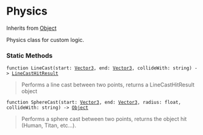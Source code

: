 # Physics
Inherits from [Object](../objects/Object.md)

Physics class for custom logic.

### Static Methods
<pre class="language-typescript"><code class="lang-typescript">function LineCast(start: <a data-footnote-ref href="#user-content-fn-Vector3">Vector3</a>, end: <a data-footnote-ref href="#user-content-fn-Vector3">Vector3</a>, collideWith: string) -> <a data-footnote-ref href="#user-content-fn-LineCastHitResult">LineCastHitResult</a></code></pre>
> Performs a line cast between two points, returns a LineCastHitResult object

<pre class="language-typescript"><code class="lang-typescript">function SphereCast(start: <a data-footnote-ref href="#user-content-fn-Vector3">Vector3</a>, end: <a data-footnote-ref href="#user-content-fn-Vector3">Vector3</a>, radius: float, collideWith: string) -> <a data-footnote-ref href="#user-content-fn-Object">Object</a></code></pre>
> Performs a sphere cast between two points, returns the object hit (Human, Titan, etc...).


[^Camera]: [Camera](../static/Camera.md)
[^Character]: [Character](../objects/Character.md)
[^Collider]: [Collider](../objects/Collider.md)
[^Collision]: [Collision](../objects/Collision.md)
[^Color]: [Color](../objects/Color.md)
[^Convert]: [Convert](../static/Convert.md)
[^Cutscene]: [Cutscene](../static/Cutscene.md)
[^Dict]: [Dict](../objects/Dict.md)
[^Game]: [Game](../static/Game.md)
[^Human]: [Human](../objects/Human.md)
[^Input]: [Input](../static/Input.md)
[^Json]: [Json](../static/Json.md)
[^LineCastHitResult]: [LineCastHitResult](../objects/LineCastHitResult.md)
[^LineRenderer]: [LineRenderer](../objects/LineRenderer.md)
[^List]: [List](../objects/List.md)
[^Map]: [Map](../static/Map.md)
[^MapObject]: [MapObject](../objects/MapObject.md)
[^MapTargetable]: [MapTargetable](../objects/MapTargetable.md)
[^Math]: [Math](../static/Math.md)
[^Network]: [Network](../static/Network.md)
[^NetworkView]: [NetworkView](../objects/NetworkView.md)
[^PersistentData]: [PersistentData](../static/PersistentData.md)
[^Physics]: [Physics](../static/Physics.md)
[^Player]: [Player](../objects/Player.md)
[^Quaternion]: [Quaternion](../objects/Quaternion.md)
[^Random]: [Random](../objects/Random.md)
[^Range]: [Range](../objects/Range.md)
[^RoomData]: [RoomData](../static/RoomData.md)
[^Set]: [Set](../objects/Set.md)
[^Shifter]: [Shifter](../objects/Shifter.md)
[^String]: [String](../static/String.md)
[^Time]: [Time](../static/Time.md)
[^Titan]: [Titan](../objects/Titan.md)
[^Transform]: [Transform](../objects/Transform.md)
[^UI]: [UI](../static/UI.md)
[^Vector2]: [Vector2](../objects/Vector2.md)
[^Vector3]: [Vector3](../objects/Vector3.md)
[^Object]: [Object](../objects/Object.md)
[^Component]: [Component](../objects/Component.md)
